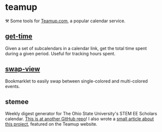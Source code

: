 # teamup
⚒ Some tools for [Teamup.com](www.teamup.com), a popular calendar service.

## [get-time](https://wustep.github.io/teamup/gettime/)
Given a set of subcalendars in a calendar link, get the total time spent during a given period. Useful for tracking hours spent.

## [swap-view](https://wustep.github.io/teamup/swapview/)
Bookmarklet to easily swap between single-colored and multi-colored events.

## stemee
Weekly digest generator for The Ohio State University's STEM EE Scholars calendar. [This is at another GitHub repo](https://github.com/wustep/stemee/#weekly-digest-generator-digest)! I also wrote a [small article about this project](https://www.teamup.com/case-study-ohio-state-university-stem/), featured on the Teamup website.
